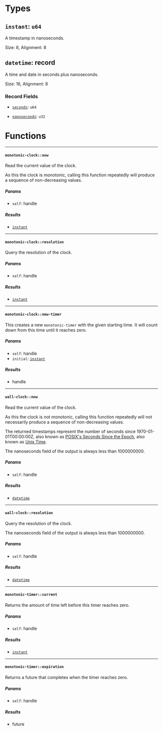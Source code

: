 # Types

## <a href="#instant" name="instant"></a> `instant`: `u64`

  A timestamp in nanoseconds.

Size: 8, Alignment: 8

## <a href="#datetime" name="datetime"></a> `datetime`: record

  A time and date in seconds plus nanoseconds.

Size: 16, Alignment: 8

### Record Fields

- <a href="datetime.seconds" name="datetime.seconds"></a> [`seconds`](#datetime.seconds): `u64`


- <a href="datetime.nanoseconds" name="datetime.nanoseconds"></a> [`nanoseconds`](#datetime.nanoseconds): `u32`


# Functions

----

#### <a href="#monotonic_clock_now" name="monotonic_clock_now"></a> `monotonic-clock::now` 

  Read the current value of the clock.
  
  As this the clock is monotonic, calling this function repeatedly will produce
  a sequence of non-decreasing values.
##### Params

- <a href="#monotonic_clock_now.self" name="monotonic_clock_now.self"></a> `self`: handle<monotonic-clock>
##### Results

- [`instant`](#instant)

----

#### <a href="#monotonic_clock_resolution" name="monotonic_clock_resolution"></a> `monotonic-clock::resolution` 

  Query the resolution of the clock.
##### Params

- <a href="#monotonic_clock_resolution.self" name="monotonic_clock_resolution.self"></a> `self`: handle<monotonic-clock>
##### Results

- [`instant`](#instant)

----

#### <a href="#monotonic_clock_new_timer" name="monotonic_clock_new_timer"></a> `monotonic-clock::new-timer` 

  This creates a new `monotonic-timer` with the given starting time. It will
  count down from this time until it reaches zero.
##### Params

- <a href="#monotonic_clock_new_timer.self" name="monotonic_clock_new_timer.self"></a> `self`: handle<monotonic-clock>
- <a href="#monotonic_clock_new_timer.initial" name="monotonic_clock_new_timer.initial"></a> `initial`: [`instant`](#instant)
##### Results

- handle<monotonic-timer>

----

#### <a href="#wall_clock_now" name="wall_clock_now"></a> `wall-clock::now` 

  Read the current value of the clock.
  
  As this the clock is not monotonic, calling this function repeatedly will
  not necessarily produce a sequence of non-decreasing values.
  
  The returned timestamps represent the number of seconds since
  1970-01-01T00:00:00Z, also known as [POSIX's Seconds Since the Epoch], also
  known as [Unix Time].
  
  The nanoseconds field of the output is always less than 1000000000.
  
  [POSIX's Seconds Since the Epoch]: https://pubs.opengroup.org/onlinepubs/9699919799/xrat/V4_xbd_chap04.html#tag_21_04_16
  [Unix Time]: https://en.wikipedia.org/wiki/Unix_time
##### Params

- <a href="#wall_clock_now.self" name="wall_clock_now.self"></a> `self`: handle<wall-clock>
##### Results

- [`datetime`](#datetime)

----

#### <a href="#wall_clock_resolution" name="wall_clock_resolution"></a> `wall-clock::resolution` 

  Query the resolution of the clock.
  
  The nanoseconds field of the output is always less than 1000000000.
##### Params

- <a href="#wall_clock_resolution.self" name="wall_clock_resolution.self"></a> `self`: handle<wall-clock>
##### Results

- [`datetime`](#datetime)

----

#### <a href="#monotonic_timer_current" name="monotonic_timer_current"></a> `monotonic-timer::current` 

  Returns the amount of time left before this timer reaches zero.
##### Params

- <a href="#monotonic_timer_current.self" name="monotonic_timer_current.self"></a> `self`: handle<monotonic-timer>
##### Results

- [`instant`](#instant)

----

#### <a href="#monotonic_timer_expiration" name="monotonic_timer_expiration"></a> `monotonic-timer::expiration` 

  Returns a future that completes when the timer reaches zero.
##### Params

- <a href="#monotonic_timer_expiration.self" name="monotonic_timer_expiration.self"></a> `self`: handle<monotonic-timer>
##### Results

- future

